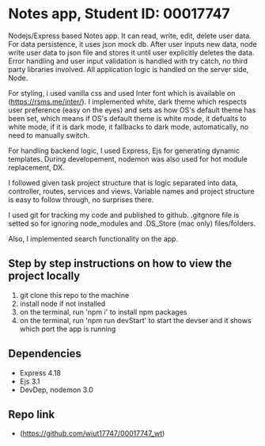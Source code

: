 # Notes app, Student ID: 00017747

Nodejs/Express based Notes app. It can read, write, edit, delete user data. For data persistence, it uses json mock db. After user inputs new data, node write user data to json file and stores it until user explicitly deletes the data. Error handling and user input validation is handled with try catch, no third party libraries involved. All application logic is handled on the server side, Node.

For styling, i used vanilla css and used Inter font which is available on (https://rsms.me/inter/). I implemented white, dark theme which respects user preference (easy on the eyes) and sets as how OS's default theme has been set, which means if OS's default theme is white mode, it defualts to white mode, if it is dark mode, it fallbacks to dark mode, automatically, no need to manually switch.

For handling backend logic, I used Express, Ejs for generating dynamic templates. During developement, nodemon was also used for hot module replacement, DX.

I followed given task project structure that is logic separated into data, controller, routes, services and views. Variable names and project structure is easy to follow through, no surprises there.

I used git for tracking my code and published to github. .gitgnore file is setted so for ignoring node_modules and .DS_Store (mac only) files/folders.

Also, I implemented search functionality on the app.

## Step by step instructions on how to view the project locally

1. git clone this repo to the machine
2. install node if not installed
3. on the terminal, run 'npm i' to install npm packages
4. on the terminal, run 'npm run devStart' to start the devser and it shows which port the app is running

## Dependencies

- Express 4.18
- Ejs 3.1
- DevDep, nodemon 3.0

## Repo link

- (https://github.com/wiut17747/00017747_wt)
